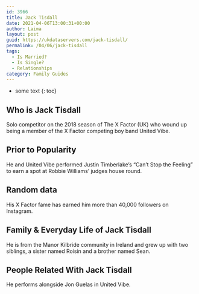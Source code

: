 ```yaml
---
id: 3966
title: Jack Tisdall
date: 2021-04-06T13:00:31+00:00
author: Laima
layout: post
guid: https://ukdataservers.com/jack-tisdall/
permalink: /04/06/jack-tisdall
tags:
  - Is Married?
  - Is Single?
  - Relationships
category: Family Guides
---
```


* some text
{: toc}


## Who is Jack Tisdall
                  
                  
                  
Solo competitor on the 2018 season of The X Factor (UK) who wound up being a member of the X Factor competing boy band United Vibe. 
                  
              
            
              
            
                
                
                
## Prior to Popularity
                  
                  
                  
He and United Vibe performed Justin Timberlake&#8217;s &#8220;Can&#8217;t Stop the Feeling&#8221; to earn a spot at Robbie Williams&#8217; judges house round. 
                  
              
            
              
            
                
                
                
## Random data
                  
                  
                  
His X Factor fame has earned him more than 40,000 followers on Instagram. 
                  
              
            
              
            
                
                
                
## Family & Everyday Life of Jack Tisdall
                  
                  
                  
He is from the Manor Kilbride community in Ireland and grew up with two siblings, a sister named Roisin and a brother named Sean.
                  
              
            
              
            
                
                
                
## People Related With Jack Tisdall
                  
                  
                  
He performs alongside Jon Guelas in United Vibe.
                  
              
            
              
            
                
              
            
              
              
            
            
              
            
          
          
          